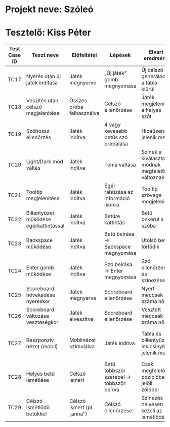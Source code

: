 # Projekt neve: Szóleó  
# Tesztelő: Kiss Péter  

| Test Case ID | Teszt neve | Előfeltétel | Lépések | Elvárt eredmény | Valós eredmény | Státusz |
|--------------|------------|-------------|---------|----------------|----------------|---------|
| TC17 | Nyerés után új játék indítása | Játék megnyerve | „Új játék” gomb megnyomása | Új célszó generálódik, a tábla kiürül | Új célszó generálódik, a tábla kiürül | Pass |
| TC18 | Veszítés után célszó megjelenítése | Összes próba felhasználva | Célszó ellenőrzése | Játék megjeleníti a helyes szót | Játék megjeleníti a helyes szót | Pass |
| TC19 | Szóhossz ellenőrzés | Játék indítva | 4 vagy kevesebb betűs szó próbálása | Hibaüzenet jelenik meg | Hibaüzenet jelenik meg | Pass |
| TC20 | Light/Dark mód váltás | Játék indítva | Téma váltása | Színek a kiválasztott módnak megfelelően változnak | Színek a kiválasztott módnak megfelelően változnak | Pass |
| TC21 | Tooltip megjelenítése | Játék indítva | Egér ráhúzása az információ ikonra | Tooltip szövege megjelenik | Tooltip szövege megjelenik | Pass |
| TC22 | Billentyűzet működése egérkattintással | Játék indítva | Betűre kattintás | Betű bekerül a szóba | Betű bekerül a szóba | Pass |
| TC23 | Backspace működése | Játék indítva | Betű beírása → Backspace megnyomása | Utolsó betű törlődik | Utolsó betű törlődik | Pass |
| TC24 | Enter gomb működése | Játék indítva | Szó beírása → Enter megnyomása | Szó ellenőrzése és színezése | Szó ellenőrzése és színezése | Pass |
| TC25 | Scoreboard növekedése nyeréskor | Játék megnyerve | Scoreboard ellenőrzése | Nyert meccsek száma nő | Nyert meccsek száma nő | Pass |
| TC26 | Scoreboard változása veszteségkor | Játék elveszítve | Scoreboard ellenőrzése | Vesztett meccsek száma nő | Vesztett meccsek száma nő | Pass |
| TC27 | Reszponzív nézet (mobil) | Mobilnézet szimulálva | Játék indítva | Tábla és billentyűzet lekicsinyítve jelenik meg | Tábla és billentyűzet nem lekicsinyítve jelenik meg | Fail |
| TC28 | Helyes betű ismétlése | Célszó ismert | Betű többször szerepel → többször beírva | Csak megfelelő pozícióban jelöli zölddel | Csak megfelelő pozícióban jelöli zölddel | Pass |
| TC29 | Célszó ismétlődő betűkkel | Célszó ismert (pl. „anna”) | Célszó ellenőrzése | Színezés helyesen kezeli az ismétlődést | Színezés helyesen kezeli az ismétlődést | Pass |
